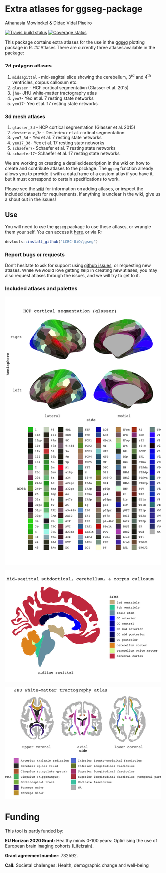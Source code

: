 Extra atlases for ggseg-package
================
Athanasia Mowinckel & Didac Vidal Pineiro

[![Travis build
status](https://travis-ci.com/LCBC-UiO/ggsegExtra.svg?branch=master)](https://travis-ci.com/LCBC-UiO/ggsegExtra)
[![Coverage
status](https://codecov.io/gh/LCBC-UiO/ggsegExtra/branch/master/graph/badge.svg)](https://codecov.io/gh/LCBC-UiO/ggsegExtra)

This package contains extra atlases for the use in the [ggseg]()
plotting package in R. \#\# Atlases There are currently three atlases
available in the package:

### 2d polygon atlases

1.  `midsagittal` - mid-sagittal slice showing the cerebellum,
    3<sup>rd</sup> and 4<sup>th</sup> ventricles, corpus callosum etc.
2.  `glasser` - HCP cortical segmentation (Glasser et al. 2015)  
3.  `jhu`- JHU white-matter tractography atlas  
4.  `yeo7`- Yeo et al. 7 resting state networks
5.  `yeo17`- Yeo et al. 17 resting state networks

### 3d mesh atlases

1.  `glasser_3d` - HCP cortical segmentation (Glasser et al. 2015)  
2.  `desterieux_3d` - Desterieux et al. cortical segmentation
3.  `yeo7_3d` - Yeo et al. 7 resting state networks
4.  `yeo17_3d`- Yeo et al. 17 resting state networks
5.  `schaefer7`- Schaefer et al. 7 resting state networks
6.  `schaefer17`- Schaefer et al. 17 resting state networks

We are working on creating a detailed description in the wiki on how to
create and contribute atlases to the package. The `ggseg` function
already allows you to provide it with a data.frame of a custom atlas if
you have it, but it must correspond to certain specifications to work.

Please see the
[wiki](https://github.com/LCBC-UiO/ggseg/wiki/Creating-and-contributing-atlases)
for information on adding atlases, or inspect the included datasets for
requirements. If anything is unclear in the wiki, give us a shout out in
the issues\!

## Use

You will need to use the `ggseg` package to use these atlases, or
wrangle them your self. You can access it
[here](https://lcbc-uio.github.io/ggseg/ggseg.html), or via R:

``` r
devtools::install_github("LCBC-UiO/ggseg")
```

### Report bugs or requests

Don’t hesitate to ask for support using [github
issues](https://github.com/LCBC-UiO/ggseg/issues), or requesting new
atlases. While we would love getting help in creating new atlases, you
may also request atlases through the issues, and we will try to get to
it.

### Included atlases and palettes

![](README_files/figure-gfm/glasser-1.png)<!-- -->

![](README_files/figure-gfm/midsagittal-1.png)<!-- -->

![](README_files/figure-gfm/jhu-1.png)<!-- -->

# Funding

This tool is partly funded by:

**EU Horizon 2020 Grant:** Healthy minds 0-100 years: Optimising the use
of European brain imaging cohorts (Lifebrain).

**Grant agreement number:** 732592.

**Call:** Societal challenges: Health, demographic change and well-being
